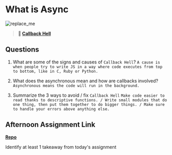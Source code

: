 # What is Async

![replace_me](https://codeworks.blob.core.windows.net/public/assets/img/illustrations/placeholder.svg)

> **📖 [Callback Hell](https://codeworksacademy.com/fs-student-guide/resources/wk4/01-Callbacks)**

## Questions

1. What are some of the signs and causes of `Callback Hell`?
   `A cause is when people try to write JS in a way where code executes from top to bottom, like in C, Ruby or Python. `

2. What does the asynchronous mean and how are callbacks involved?
   `Asynchronous means the code will run in the background.`

3. Summarize the 3 ways to avoid / fix `Callback Hell`
   `Make code easier to read thanks to descriptive functions. / Write small modules that do one thing, then put them together to do bigger things. / Make sure to handle your errors above anything else.`

## Afternoon Assignment Link

**[Repo](https://github.com/krevan88/Trivia)**

Identify at least 1 takeaway from today's assignment
